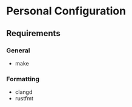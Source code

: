 # Personal Configuration


## Requirements

### General
- make

### Formatting
- clangd
- rustfmt 

 

